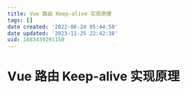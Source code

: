 ```yaml
---
title: Vue 路由 Keep-alive 实现原理
tags: []
date created: '2022-06-24 05:44:58'
date updated: '2023-11-25 22:42:38'
uid: 1683439291150
---
```


# Vue 路由 Keep-alive 实现原理
